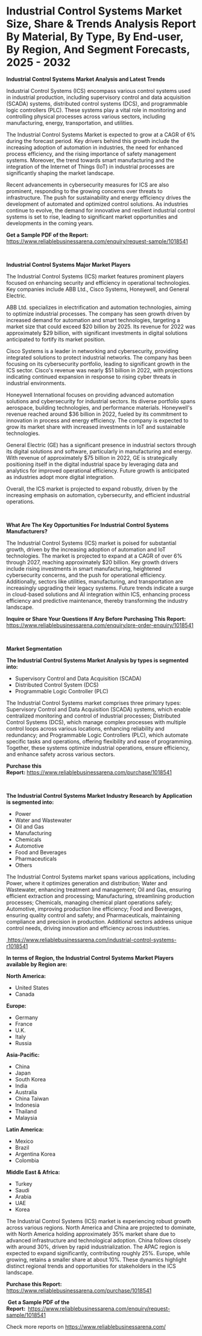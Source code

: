 <p><h1>Industrial Control Systems Market Size, Share & Trends Analysis Report By Material, By Type, By End-user, By Region, And Segment Forecasts, 2025 - 2032</h1></p><p><strong>Industrial Control Systems Market Analysis and Latest Trends</strong></p>
<p><p>Industrial Control Systems (ICS) encompass various control systems used in industrial production, including supervisory control and data acquisition (SCADA) systems, distributed control systems (DCS), and programmable logic controllers (PLC). These systems play a vital role in monitoring and controlling physical processes across various sectors, including manufacturing, energy, transportation, and utilities.</p><p>The Industrial Control Systems Market is expected to grow at a CAGR of 6% during the forecast period. Key drivers behind this growth include the increasing adoption of automation in industries, the need for enhanced process efficiency, and the rising importance of safety management systems. Moreover, the trend towards smart manufacturing and the integration of the Internet of Things (IoT) in industrial processes are significantly shaping the market landscape.</p><p>Recent advancements in cybersecurity measures for ICS are also prominent, responding to the growing concerns over threats to infrastructure. The push for sustainability and energy efficiency drives the development of automated and optimized control solutions. As industries continue to evolve, the demand for innovative and resilient industrial control systems is set to rise, leading to significant market opportunities and developments in the coming years.</p></p>
<p><strong>Get a Sample PDF of the Report:&nbsp;</strong> <a href="https://www.reliablebusinessarena.com/enquiry/request-sample/1018541?utm_campaign=2138&utm_medium=2&utm_source=Github&utm_content=ia&utm_term=17022025&utm_id=industrial-control-systems">https://www.reliablebusinessarena.com/enquiry/request-sample/1018541</a></p>
<p>&nbsp;</p>
<p><strong>Industrial Control Systems Major Market Players</strong></p>
<p><p>The Industrial Control Systems (ICS) market features prominent players focused on enhancing security and efficiency in operational technologies. Key companies include ABB Ltd., Cisco Systems, Honeywell, and General Electric.</p><p>ABB Ltd. specializes in electrification and automation technologies, aiming to optimize industrial processes. The company has seen growth driven by increased demand for automation and smart technologies, targeting a market size that could exceed $20 billion by 2025. Its revenue for 2022 was approximately $29 billion, with significant investments in digital solutions anticipated to fortify its market position.</p><p>Cisco Systems is a leader in networking and cybersecurity, providing integrated solutions to protect industrial networks. The company has been focusing on its cybersecurity portfolio, leading to significant growth in the ICS sector. Cisco's revenue was nearly $51 billion in 2022, with projections indicating continued expansion in response to rising cyber threats in industrial environments.</p><p>Honeywell International focuses on providing advanced automation solutions and cybersecurity for industrial sectors. Its diverse portfolio spans aerospace, building technologies, and performance materials. Honeywell's revenue reached around $36 billion in 2022, fueled by its commitment to innovation in process and energy efficiency. The company is expected to grow its market share with increased investments in IoT and sustainable technologies.</p><p>General Electric (GE) has a significant presence in industrial sectors through its digital solutions and software, particularly in manufacturing and energy. With revenue of approximately $75 billion in 2022, GE is strategically positioning itself in the digital industrial space by leveraging data and analytics for improved operational efficiency. Future growth is anticipated as industries adopt more digital integration.</p><p>Overall, the ICS market is projected to expand robustly, driven by the increasing emphasis on automation, cybersecurity, and efficient industrial operations.</p></p>
<p>&nbsp;</p>
<p><strong>What Are The Key Opportunities For Industrial Control Systems Manufacturers?</strong></p>
<p><p>The Industrial Control Systems (ICS) market is poised for substantial growth, driven by the increasing adoption of automation and IoT technologies. The market is projected to expand at a CAGR of over 6% through 2027, reaching approximately $20 billion. Key growth drivers include rising investments in smart manufacturing, heightened cybersecurity concerns, and the push for operational efficiency. Additionally, sectors like utilities, manufacturing, and transportation are increasingly upgrading their legacy systems. Future trends indicate a surge in cloud-based solutions and AI integration within ICS, enhancing process efficiency and predictive maintenance, thereby transforming the industry landscape.</p></p>
<p><strong>Inquire or Share Your Questions If Any Before Purchasing This Report:</strong> <a href="https://www.reliablebusinessarena.com/enquiry/pre-order-enquiry/1018541?utm_campaign=2138&utm_medium=2&utm_source=Github&utm_content=ia&utm_term=17022025&utm_id=industrial-control-systems">https://www.reliablebusinessarena.com/enquiry/pre-order-enquiry/1018541</a></p>
<p>&nbsp;</p>
<p><strong>Market Segmentation</strong></p>
<p><strong>The Industrial Control Systems Market Analysis by types is segmented into:</strong></p>
<p><ul><li>Supervisory Control and Data Acquisition (SCADA)</li><li>Distributed Control System (DCS)</li><li>Programmable Logic Controller (PLC)</li></ul></p>
<p><p>The Industrial Control Systems market comprises three primary types: Supervisory Control and Data Acquisition (SCADA) systems, which enable centralized monitoring and control of industrial processes; Distributed Control Systems (DCS), which manage complex processes with multiple control loops across various locations, enhancing reliability and redundancy; and Programmable Logic Controllers (PLC), which automate specific tasks and operations, offering flexibility and ease of programming. Together, these systems optimize industrial operations, ensure efficiency, and enhance safety across various sectors.</p></p>
<p><strong>Purchase this Report:&nbsp;</strong><a href="https://www.reliablebusinessarena.com/purchase/1018541?utm_campaign=2138&utm_medium=2&utm_source=Github&utm_content=ia&utm_term=17022025&utm_id=industrial-control-systems">https://www.reliablebusinessarena.com/purchase/1018541</a></p>
<p>&nbsp;</p>
<p><strong>The Industrial Control Systems Market Industry Research by Application is segmented into:</strong></p>
<p><ul><li>Power</li><li>Water and Wastewater</li><li>Oil and Gas</li><li>Manufacturing</li><li>Chemicals</li><li>Automotive</li><li>Food and Beverages</li><li>Pharmaceuticals</li><li>Others</li></ul></p>
<p><p>The Industrial Control Systems market spans various applications, including Power, where it optimizes generation and distribution; Water and Wastewater, enhancing treatment and management; Oil and Gas, ensuring efficient extraction and processing; Manufacturing, streamlining production processes; Chemicals, managing chemical plant operations safely; Automotive, improving production line efficiency; Food and Beverages, ensuring quality control and safety; and Pharmaceuticals, maintaining compliance and precision in production. Additional sectors address unique control needs, driving innovation and efficiency across industries.</p></p>
<p><a href="https://www.reliablebusinessarena.com/industrial-control-systems-r1018541?utm_campaign=2138&utm_medium=2&utm_source=Github&utm_content=ia&utm_term=17022025&utm_id=industrial-control-systems">&nbsp;https://www.reliablebusinessarena.com/industrial-control-systems-r1018541</a></p>
<p><strong>In terms of Region, the Industrial Control Systems Market Players available by Region are:</strong></p>
<p>
    <p> <strong> North America: </strong>
        <ul>
            <li>United States</li>
            <li>Canada</li>
        </ul>
        </p> 
    <p> <strong> Europe: </strong>
        <ul>
            <li>Germany</li>
            <li>France</li>
            <li>U.K.</li>
            <li>Italy</li>
            <li>Russia</li>
        </ul>
        </p> 
    <p> <strong> Asia-Pacific: </strong>
        <ul>
            <li>China</li>
            <li>Japan</li>
            <li>South Korea</li>
            <li>India</li>
            <li>Australia</li>
            <li>China Taiwan</li>
            <li>Indonesia</li>
            <li>Thailand</li>
            <li>Malaysia</li>
        </ul>
        </p> 
    <p> <strong> Latin America: </strong>
        <ul>
            <li>Mexico</li>
            <li>Brazil</li>
            <li>Argentina Korea</li>
            <li>Colombia</li>
        </ul>
        </p> 
    <p> <strong> Middle East & Africa: </strong>
        <ul>
            <li>Turkey</li>
            <li>Saudi</li>
            <li>Arabia</li>
            <li>UAE</li>
            <li>Korea</li>
        </ul>
    </p>
    </p>
<p><p>The Industrial Control Systems (ICS) market is experiencing robust growth across various regions. North America and China are projected to dominate, with North America holding approximately 35% market share due to advanced infrastructure and technological adoption. China follows closely with around 30%, driven by rapid industrialization. The APAC region is expected to expand significantly, contributing roughly 25%. Europe, while growing, retains a smaller share at about 10%. These dynamics highlight distinct regional trends and opportunities for stakeholders in the ICS landscape.</p></p>
<p><strong>Purchase this Report: </strong><a href="https://www.reliablebusinessarena.com/purchase/1018541?utm_campaign=2138&utm_medium=2&utm_source=Github&utm_content=ia&utm_term=17022025&utm_id=industrial-control-systems">https://www.reliablebusinessarena.com/purchase/1018541</a></p>
<p>&nbsp;<strong>Get a Sample PDF of the Report:&nbsp;&nbsp;</strong><a href="https://www.reliablebusinessarena.com/enquiry/request-sample/1018541?utm_campaign=2138&utm_medium=2&utm_source=Github&utm_content=ia&utm_term=17022025&utm_id=industrial-control-systems">https://www.reliablebusinessarena.com/enquiry/request-sample/1018541</a></p>
<p><strong></strong></p>
<p>Check more reports on <a href="https://www.reliablebusinessarena.com/?utm_campaign=2138&utm_medium=2&utm_source=Github&utm_content=ia&utm_term=17022025&utm_id=industrial-control-systems">https://www.reliablebusinessarena.com/</a></p>